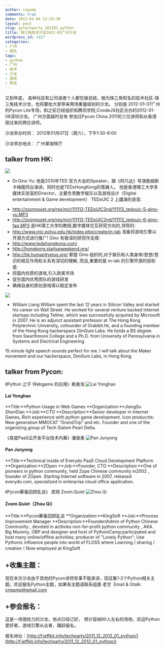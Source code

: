 ```yaml
---
author: cngump
comments: true
date: 2012-01-04 12:24:30
layout: post
slug: gztechparty_201201_python
title: 珠三角技术沙龙2012-01广州沙龙
wordpress_id: 1427
categories:
- 广州
- 报名
tags:
- python
- 广州
- 技术
- 沙龙
- 游戏
- 聚会
---
```


又到年底， 各种社区和公司或者个人都在做总结，做为珠三角知名的技术社区-珠三角技术沙龙，也将要给大家带来两场重量级别的沙龙。 分别是 2012-01-07广州的Pycon Lite专场，和之前已经组织和腾讯学院,CnodeJS社区合办的2012-01-08深圳沙龙。 广州方面届时会有 参加过Pycon China 2011的三位讲师和从香港刚过来的两位讲师。

沙龙举办时间：
2012年01月07日（周六），下午1:30-6:00

沙龙举办地点：
广州某咖啡厅


## talker from HK:


[![](http://techparty-media.qiniudn.com/2012/01/gino-150x150.jpg)](http://techparty-media.qiniudn.com/2012/01/gino.jpg)
+ Dr.Gino Yu:
他是2010年TED 官方大会的Speaker，跟《阿凡达》导演詹姆斯卡梅隆同台演讲。同时也是TEDxHongKong的策展人。
他是香港理工大学多媒体实验室的Director，主要负责数字娱乐以及游戏设计（Digital entertainment & Game
development）
TEDxUIC 2 上講演的录音:
- http://zoomquiet.org/res/m/r/111112-TEDxUIC2nd/111112_tedxuic-5-gino-yu.MP3
- http://zoomquiet.org/res/m/r/111112-TEDxUIC2nd/111112_tedxuic-6-gino-faq.MP3
是HK理工大学的教授,数字媒体交互研究方向的,领导的:
- http://www.mic.polyu.edu.hk/index.php/create/m-lab
准备将游戏引擎以开源方式进行推广!
Gino 有极深的研究作支撑:
- http://www.tedxhongkong.com/
- http://hongkong.startupweekend.org/
- http://hk.humanityplus.org/
都是 Gino 组织的,对于娱乐和人类身体/思想/意识的相互作用和关系有深切的理解,
而且,重要的是 m-lab 的引擎开源的目标是:
- 将国内优质的游戏,引入欧美市场
- 促生国内优秀团队的游戏研发
- 确保自身的原创游戏得以稳定发布

[![](http://techparty-media.qiniudn.com/2012/01/Photo-9-150x150.jpg)](http://techparty-media.qiniudn.com/2012/01/Photo-9.jpg)
+ William Liang
William spent the last 12 years in Silicon Valley and started his
career on Wall Street. He worked for several venture backed Internet
startups including Tellme, which was successfully acquired by
Microsoft in 2007. He is an adjunct assistant professor at The Hong
Kong Polytechnic University, cofounder of Grabbit.hk, and a founding
member of the Hong Kong hackerspace DimSum Labs. He holds a BS degree
from Swarthmore College and a Ph.D. from University of Pennsylvania in
Systems and Electrical Engineering.

15 minute light speech sounds perfect for me. I will talk about the
Maker movement and our hackerspace, DimSum Labs, in Hong Kong.


## talker from Pycon:


《Python 之于 Webgame 的应用》赖勇浩
![Lai Yonghao](http://pycon.b0.upaiyun.com/images/speakers/laiyonghao.jpg)


#### Lai Yonghao


**Title:**Python Usage in Web Games
**Organization:**JiangSu ShenDian
**Job:**CTO
**Description:**Senior developer in Internet Games, Rich experience with python game development. Icon producnts: New generation MMOCAT “GrandTrip” and etc. Founder and one of the organizing group of Tech Slalom Pearl Delta.

《易度PaaS云开发平台技术内幕》潘俊勇
![Pan Junyong](http://pycon.b0.upaiyun.com/images/speakers/panjunyong.jpg)


#### Pan Junyong


**Title:**Technical inside of Everydo PaaS Cloud Development Platform
**Organization:**ZOpen
**Job:**Founder, CTO
**Description:**One of pioneers in python community, held Zope Chinese community in2002 , founder of ZOpen. Starting Internet software in 2007, released everydo.com, specialized in enterprise cloud office application.

《Pycon筹备回顾乱谈》 周琦 Zoom.Quiet
![Zhou Qi](http://pycon.b0.upaiyun.com/images/speakers/zhouqi.jpg)


#### Zoom.Quiet（Zhou Qi）


**Title:**Pycon筹备回顾乱谈
**Organization:**KingSoft
**Job:**Process Improvement Manager
**Description:**Founder/Admin of Python Chinese Community , devoted in acitivies non-for-profit python community , AKA. Big Mummy, OBP and designer and host of PythoniCamp;participated and host many online/offline activities; producer of "Lovely Python"; Use Pythonic influence people into world of FLOSS where Learning / sharing / creation！Now employed at KingSoft


## +收集主题：


现在本次沙龙由于其他的Pycon讲师有事不能来讲，现征集1-2个Python相关主题。欢迎报名Python主题，如果有主题请联系组委 老甘  Email & Gtalk: cngump@gmail.com


## +参会报名：


这是一场很给力的沙龙，地点已经订好， 预计容纳80人左右的场地，欢迎Python爱好者，游戏引擎从业者，踊跃报名。

报名地址：[http://f.jeffkit.info/techparty/2011_12_2012_01_python/](http://f.jeffkit.info/techparty/2011_12_2012_01_python/)

